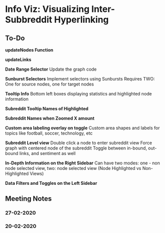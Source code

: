 # Info Viz: Visualizing Inter-Subbreddit Hyperlinking

## To-Do
__updateNodes Function__

__updateLinks__

__Date Range Selector__
Update the graph code

__Sunburst Selectors__
Implement selectors using Sunbursts
Requires TWO: One for source nodes, one for target nodes

__Tooltip Info__
Bottom left boxes displaying statistics and highlighted node information

__Subreddit Tooltip Names of Highlighted__

__Subreddit Names when Zoomed X amount__

__Custom area labeling overlay on toggle__
Custom area shapes and labels for topics like football, soccer, technology, etc

__Subreddit Level view__
Double click a node to enter subreddit view
Force graph with centered node of the subreddit
Toggle between in-bound, out-bound links, and sentiment as well

__In-Depth Information on the Right Sidebar__
Can have two modes: one - non node selected view, two: node selected view
(Node Highlighted vs Non-Highlighted Views)

__Data Filters and Toggles on the Left Sidebar__

## Meeting Notes
### 27-02-2020


### 20-02-2020
